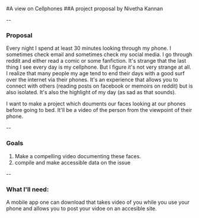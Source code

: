 #A view on Cellphones
##A project proposal by Nivetha Kannan

--

### Proposal
Every night I spend at least 30 minutes looking through my phone. I sometimes check email and sometimes check my social media.
I go through reddit and either read a comic or some fanfiction. It's strange that the last thing I see every day is my cellphone. 
But I figure it's not very strange at all. I realize that many people my age tend to end their days with a good surf over the internet via their phones.
It's an experience that allows you to connect with others (reading posts on facebook or memoirs on reddit) but is also isolated. 
It's also the highlight of my day (as sad as that sounds).

I want to make a project which douments our faces looking at our phones before going to bed. 
It'll be a video of the person from the viewpoint of their phone. 


--


### Goals
1. Make a compelling video documenting these faces.
2. compile and make accessible data on the issue

--

### What I'll need:
A mobile app one can download that takes video of you while you use your phone and allows you to post your vidoe on an accesible site.
